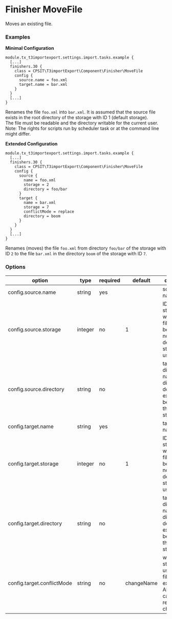 Finisher MoveFile
==================

Moves an existing file.

### Examples

**Minimal Configuration**
```TypoScript
module.tx_t3importexport.settings.import.tasks.example {
  [...]
  finishers.30 {
    class = CPSIT\T3importExport\Component\Finisher\MoveFile
    config {
      source.name = foo.xml
      target.name = bar.xml
    }
  }
  [...]
}
```
Renames the file `foo.xml` into `bar.xml`. It is assumed that the source file exists in the root directory of the storage with ID 1 (default storage).  
The file must be readable and the directory writable for the current user. Note: The rights for scripts run by scheduler task or at the command line might differ.

**Extended Configuration**
```TypoScript
module.tx_t3importexport.settings.import.tasks.example {
  [...]
  finishers.30 {
    class = CPSIT\T3importExport\Component\Finisher\MoveFile
    config {
      source {
        name = foo.xml
        storage = 2
        directory = foo/bar
      }
      target {
        name = bar.xml
        storage = 7
        conflictMode = replace
        directory = boom
      }
    }
  }
  [...]
}
```
Renames (moves) the file `foo.xml` from directory `foo/bar` of the storage with ID 
`2` to the file `bar.xml` in the directory `boom` of the storage with ID `7`. 

### Options
| option                    | type    | required | default    |description         |
| --------------------------| ------- | ---------|------------|----------- |
| config.source.name        | string  | yes      |            | source file name |
| config.source.storage     | integer | no       | 1          | ID of the storage in which the file should be written. If not set default storage is used. |
| config.source.directory   | string  | no       |            | target directory name. If the directory does not exist, it will be created in the selected storage |
| config.target.name        | string  | yes      |            | target file name |
| config.target.storage     | integer | no       | 1          | ID of the storage in which the file should be written. If not set default storage is used. |
| config.target.directory   | string  | no       |            | target directory name. If the directory does not exist, it will be created in the selected storage |
| config.target.conflictMode| string  | no       | changeName | which strategy to use when a file already exists. Allowed: cancel, replace, changeName |
